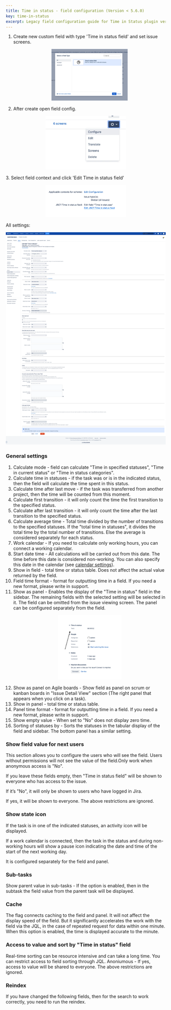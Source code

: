 ```yaml
---
title: Time in status - field configuration (Version < 5.6.0)
key: time-in-status
excerpt: Legacy field configuration guide for Time in Status plugin versions prior to 5.6.0 with setup instructions and setting explanations.
---
```


1. Create new custom field with type 'Time in status field' and set issue screens.<br>
   <p style="text-align: center;"><a href="/uploads/time-in-status/time-in-status-field-settings/time-in-status-field.webp"><img src="/uploads/time-in-status/time-in-status-field-settings/time-in-status-field.webp" style="width:50%" loading="lazy"></a></p>

2. After create open field config.<br>
<p style="text-align: center;"><a href="/uploads/time-in-status/time-in-status-field-settings/time-in-status-field-config.webp"><img src="/uploads/time-in-status/time-in-status-field-settings/time-in-status-field-config.webp" style="width:50%" loading="lazy"></a></p>
3. Select field context and click 'Edit Time in status field'<br>
   <p style="text-align: center;"><a href="/uploads/time-in-status/time-in-status-field-settings/time-in-status-field-config2.webp"><img src="/uploads/time-in-status/time-in-status-field-settings/time-in-status-field-config2.webp" style="width:50%" loading="lazy"></a></p>

All settings:<br>
<p style="text-align: center;"><a href="/uploads/time-in-status/about-fields/time-in-status-config.webp"><img src="/uploads/time-in-status/about-fields/time-in-status-config.webp" style="width:100%;" loading="lazy"></a></p>

### General settings ### 

1. Calculate mode - field can calculate "Time in specified statuses", "Time in current status" or "Time in status categories".
2. Calculate time in statuses - if the task was or is in the indicated status, then the field will calculate the time spent in this status.
3. Calculate time after last move - if the task was transferred from another project, then the time will be counted from this moment.
4. Calculate first transition - it will only count the time the first transition to the specified status.
5. Calculate after last transition - it will only count the time after the last transition to the specified status.
6. Calculate average time - Total time divided by the number of transitions to the specified statuses.
   If the "total time in statuses", it divides the total time by the total number of transitions. Else the average is considered separately for each status.
7. Work calendar - If you need to calculate only working hours, you can connect a working calendar.
8. Start date time - All calculations will be carried out from this date. The time before this date is considered non-working. You can also specify this date in the calendar (see [calendar settings](/docs/time-in-status/work-calendar/)).
9. Show in field - total time or status table. Does not affect the actual value returned by the field.
10. Field time format - format for outputting time in a field. If you need a new format, please write in support.
11. Show as panel - Enables the display of the "Time in status" field in the sidebar. The remaining fields with the selected setting will be selected in it. The field can be omitted from the issue viewing screen. The panel can be configured separately from the field.<br>
    <p style="text-align: center;"><a href="/uploads/time-in-status/time-in-status-field-settings/time-in-status-field-panel-demo.webp"><img src="/uploads/time-in-status/time-in-status-field-settings/time-in-status-field-panel-demo.webp" style="width:200px" loading="lazy"></a></p>
12. Show as panel on Agile boards - Show field as panel on scrum or kanban boards in "Issue Detail View" section (The right panel that appears when you click on a task).
13. Show in panel - total time or status table.
14. Panel time format - format for outputting time in a field. If you need a new format, please write in support.
15. Show empty value - When set to "No" does not display zero time.
16. Sorting of statuses by - Sorts the statuses in the tabular display of the field and sidebar.
    The bottom panel has a similar setting.


### Show field value for next users ###
This section allows you to configure the users who will see the field. Users without permissions will not see the value of the field.Only work when anonymous access is "No".

If you leave these fields empty, then "Time in status field" will be shown to everyone who has access to the issue.

If it’s "No", it will only be shown to users who have logged in Jira.

If yes, it will be shown to everyone. The above restrictions are ignored.

### Show state icon ###
If the task is in one of the indicated statuses, an activity icon will be displayed.

If a work calendar is connected, then the task in the status and during non-working hours will show a pause icon indicating the date and time of the start of the next working day.

It is configured separately for the field and panel.

### Sub-tasks ### 
Show parent value in sub-tasks - If the option is enabled, then in the subtask the field value from the parent task will be displayed.

### Cache ### 
The flag connects caching to the field and panel.
It will not affect the display speed of the field. But it significantly accelerates the work with the field via the JQL, in the case of repeated request for data within one minute.
When this option is enabled, the time is displayed accurate to the minute.

### Access to value and sort by "Time in status" field ###
Real-time sorting can be resource intensive and can take a long time. You can restrict access to field sorting through JQL.
Anoniumous - If yes, access to value will be shared to everyone. The above restrictions are ignored.

### Reindex ### 
If you have changed the following fields, then for the search to work correctly, you need to run the reindex.
